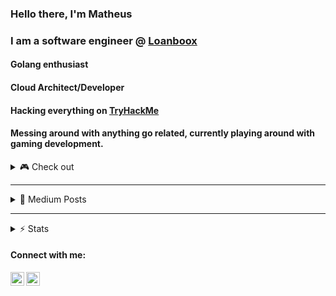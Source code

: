 ### Hello there, I'm Matheus

### I am a software engineer @ [Loanboox](https://loanboox.com/)

#### Golang enthusiast

#### Cloud Architect/Developer

#### Hacking everything on [TryHackMe](https://tryhackme.com/p/mjes)
<!-- <br/>
[<img align="left" alt="TryHackMe" src="./assets/thm.png" />][thm]
<br/> -->

#### Messing around with anything go related, currently playing around with gaming development. 

<details>
<summary>🎮 Check out </summary>
<br/>

[![ReadMe Card](https://github-readme-stats.vercel.app/api/pin/?username=mathantunes&repo=atari_pingpong_go&theme=tokyonight)](https://github.com/mathantunes/atari_pingpong_go)
<br/>
</details>

<!-- ### Coding on
[![Top Langs](https://github-readme-stats.vercel.app/api/top-langs/?username=mathantunes&hide=css,java&langs_count=7)](https://github.com/mathantunes) -->

---

<details>
<summary>📖 Medium Posts</summary>
<br/>

<!-- BLOG-POST-LIST:START -->
- [Integrating NextAuth and Azure AD B2C](https://mathantunes.medium.com/integrating-nextauth-and-azure-ad-b2c-4aad907a08cf?source=rss-a884985f8eb1------2)
- [AWS Lambda Authorizer — Validating custom JWT tokens](https://mathantunes.medium.com/aws-lambda-authorizer-validating-custom-jwt-tokens-602fc14df1f0?source=rss-a884985f8eb1------2)
- [Golang game development, a DDD oriented approach](https://mathantunes.medium.com/golang-game-development-a-ddd-oriented-approach-9e25818a0d3d?source=rss-a884985f8eb1------2)
- [TryHackMe — Tony The Tiger Walkthrough](https://mathantunes.medium.com/tryhackme-tony-the-tiger-walkthrough-3255ef921ea9?source=rss-a884985f8eb1------2)
<!-- BLOG-POST-LIST:END -->
</details>

---

<details>
<summary>⚡ Stats</summary>
<br/>

![Matheus's github stats](https://github-readme-stats.vercel.app/api?username=mathantunes&count_private=true&show_icons=true&theme=tokyonight)
<br>
</details>

#### Connect with me:

[<img align="left" alt="mathantunes | LinkedIn" width="22px" src="https://cdn.jsdelivr.net/npm/simple-icons@v3/icons/linkedin.svg" />][linkedin]
[<img align="left" alt="mathantunes | Medium" width="22px" src="https://cdn.jsdelivr.net/npm/simple-icons@3.0.1/icons/medium.svg" />][medium]


[linkedin]: https://www.linkedin.com/in/matheus-antunes-de-jesus-b81860112/
[thm]: https://tryhackme.com/p/mjes
[medium]: https://mathantunes.medium.com/
